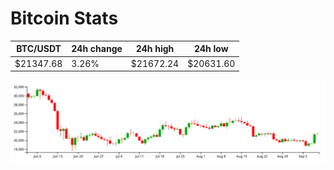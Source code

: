 # Bitcoin Stats

BTC/USDT|24h change|24h high|24h low|
|---|---|---|---|
|$21347.68|3.26%|$21672.24|$20631.60|

<img src="./chart.svg">
